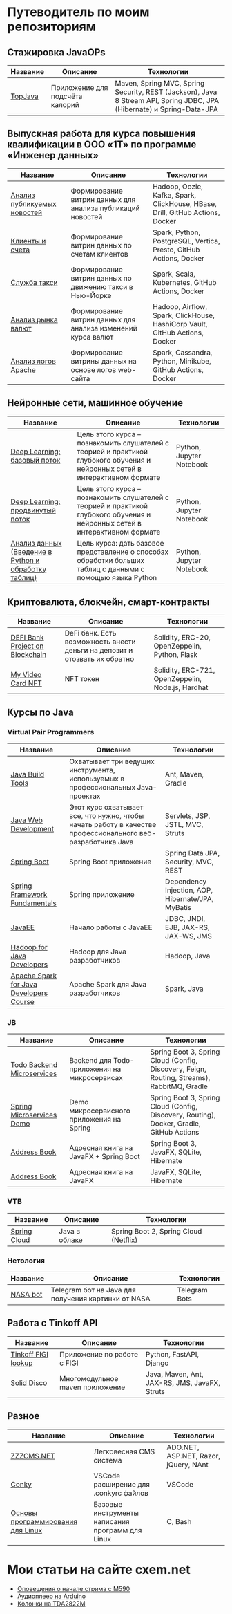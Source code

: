 # Путеводитель по моим репозиториям

## Стажировка JavaOPs
|Название|Описание|Технологии|
|------|------|------|
|[TopJava](https://github.com/atdushi/topjava)|Приложение для подсчёта калорий|Maven, Spring MVC, Spring Security, REST (Jackson), Java 8 Stream API, Spring JDBC, JPA (Hibernate) и Spring-Data-JPA|

## Выпускная работа для курса повышения квалификации в ООО «1Т» по программе «Инженер данных»
|Название|Описание|Технологии|
|------|------|------|
|[Анализ публикуемых новостей](https://github.com/data-engineer-course/pubnews)|Формирование витрин данных для анализа публикаций новостей|Hadoop, Oozie, Kafka, Spark, ClickHouse, HBase, Drill, GitHub Actions, Docker|
|[Клиенты и счета](https://github.com/data-engineer-course/taxacco)|Формирование витрин данных по счетам клиентов|Spark, Python, PostgreSQL, Vertica, Presto, GitHub Actions, Docker|
|[Служба такси](https://github.com/data-engineer-course/cartax)|Формирование витрин данных по движению такси в Нью-Йорке|Spark, Scala, Kubernetes, GitHub Actions, Docker|
|[Анализ рынка валют](https://github.com/data-engineer-course/stocash)|Формирование витрин данных для анализа изменений курса валют|Hadoop, Airflow, Spark, ClickHouse, HashiCorp Vault, GitHub Actions, Docker|
|[Анализ логов Apache](https://github.com/data-engineer-course/adapache)|Формирование витрины данных на основе логов web-сайта|Spark, Cassandra, Python, Minikube, GitHub Actions, Docker|

## Нейронные сети, машинное обучение
|Название|Описание|Технологии|
|------|------|------|
|[Deep Learning: базовый поток](https://github.com/atdushi/DLS-basic)|Цель этого курса – познакомить слушателей с теорией и практикой глубокого обучения и нейронных сетей в интерактивном формате|Python, Jupyter Notebook|
|[Deep Learning: продвинутый поток](https://github.com/atdushi/DLS-advanced)|Цель этого курса – познакомить слушателей с теорией и практикой глубокого обучения и нейронных сетей в интерактивном формате|Python, Jupyter Notebook|
|[Анализ данных (Введение в Python и обработку таблиц)](https://github.com/atdushi/legendary-tribble)|Цель курса: дать базовое представление о способах обработки больших таблиц с данными с помощью языка Python|Python, Jupyter Notebook|

## Криптовалюта, блокчейн, смарт-контракты
|Название|Описание|Технологии|
|------|------|------|
|[DEFI Bank Project on Blockchain](https://github.com/atdushi/bug-free-barnacle)|DeFi банк. Есть возможность внести деньги на депозит и отозвать их обратно|Solidity, ERC-20, OpenZeppelin, Python, Flask|
|[My Video Card NFT](https://github.com/atdushi/shiny-memory)|NFT токен|Solidity, ERC-721, OpenZeppelin, Node.js, Hardhat|

## Курсы по Java
### Virtual Pair Programmers
|Название|Описание|Технологии|
|------|------|------|
|[Java Build Tools](https://github.com/vpp-repositories/java-build-tools)|Охватывает три ведущих инструмента, используемых в профессиональных Java-проектах|Ant, Maven, Gradle|
|[Java Web Development](https://github.com/vpp-repositories/java-web-development)|Этот курс охватывает все, что нужно, чтобы начать работу в качестве профессионального веб-разработчика Java|Servlets, JSP, JSTL, MVC, Struts|
|[Spring Boot](https://github.com/vpp-repositories/spring-boot)|Spring Boot приложение|Spring Data JPA, Security, MVC, REST|
|[Spring Framework Fundamentals](https://github.com/vpp-repositories/spring-framework-fundamentals)|Spring приложение|Dependency Injection, AOP, Hibernate/JPA, MyBatis|
|[JavaEE](https://github.com/vpp-repositories/java-ee)|Начало работы с JavaEE|JDBC, JNDI, EJB, JAX-RS, JAX-WS, JMS|
|[Hadoop for Java Developers](https://github.com/vpp-repositories/first-hadoop-project)|Hadoop для Java разработчиков|Hadoop, Java|
|[Apache Spark for Java Developers Course](https://github.com/vpp-repositories/apache-spark-course)|Apache Spark для Java разработчиков|Spark, Java|

### JB
|Название|Описание|Технологии|
|------|------|------|
|[Todo Backend Microservices](https://github.com/java-repositories/todo-backend-microservices)|Backend для Todo-приложения на микросервисах|Spring Boot 3, Spring Cloud (Config, Discovery, Feign, Routing, Streams), RabbitMQ, Gradle|
|[Spring Microservices Demo](https://github.com/java-repositories/spring-micro-demo)|Demo микросервисного приложения на Spring|Spring Boot 3, Spring Cloud (Config, Discovery, Routing), Docker, Gradle, GitHub Actions|
|[Address Book](https://github.com/java-repositories/java-fx-address-book/tree/spring-boot)|Адресная книга на JavaFX + Spring Boot|Spring Boot 3, JavaFX, SQLite, Hibernate|
|[Address Book](https://github.com/java-repositories/java-fx-address-book)|Адресная книга на JavaFX|JavaFX, SQLite, Hibernate|

### VTB
|Название|Описание|Технологии|
|------|------|------|
|[Spring Cloud](https://github.com/java-repositories/spring-cloud)|Java в облаке|Spring Boot 2, Spring Cloud (Netflix)|

### Нетология
|Название|Описание|Технологии|
|------|------|------|
|[NASA bot](https://github.com/java-repositories/NASA_bot)|Telegram бот на Java для получения картинки от NASA|Telegram Bots|

## Работа с Tinkoff API
|Название|Описание|Технологии|
|------|------|------|
|[Tinkoff FIGI lookup](https://github.com/atdushi/tinkoff-figi-lookup)|Приложение по работе с FIGI|Python, FastAPI, Django|
|[Solid Disco](https://github.com/atdushi/solid-disco)|Многомодульное maven приложение|Java, Maven, Ant, JAX-RS, JMS, JavaFX, Struts|

## Разное
|Название|Описание|Технологии|
|------|------|------|
|[ZZZCMS.NET](https://github.com/atdushi/Zzzcms.net)|Легковесная CMS система|ADO.NET, ASP.NET, Razor, jQuery, NAnt|
|[Conky](https://github.com/atdushi/conky)|VSCode расширение для .conkyrc файлов|VSCode|
|[Основы программирования для Linux](https://github.com/atdushi/automatic-waddle)|Базовые инструменты написания программ для Linux|C, Bash|

# Мои статьи на сайте cxem.net
 - [Оповещения о начале стрима с M590](https://cxem.net/sotov/sotov123.php)
 - [Аудиоплеер на Arduino](https://cxem.net/arduino/arduino177.php)
 - [Колонки на TDA2822M](https://cxem.net/sound/dinamics/dinamic106.php)

